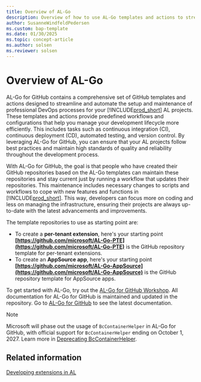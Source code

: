 ```yaml
---
title: Overview of AL-Go
description: Overview of how to use AL-Go templates and actions to streamline and automate DevOps processes for Business Central.
author: SusanneWindfeldPedersen
ms.custom: bap-template
ms.date: 01/30/2025
ms.topic: concept-article
ms.author: solsen
ms.reviewer: solsen
---
```


# Overview of AL-Go

AL-Go for GitHub contains a comprehensive set of GitHub templates and actions designed to streamline and automate the setup and maintenance of professional DevOps processes for your [!INCLUDE[prod_short](../developer/includes/prod_short.md)] AL projects. These templates and actions provide predefined workflows and configurations that help you manage your development lifecycle more efficiently. This includes tasks such as continuous integration (CI), continuous deployment (CD), automated testing, and version control. By leveraging AL-Go for GitHub, you can ensure that your AL projects follow best practices and maintain high standards of quality and reliability throughout the development process.

With AL-Go for GitHub, the goal is that people who have created their GitHub repositories based on the AL-Go templates can maintain these repositories and stay current just by running a workflow that updates their repositories. This maintenance includes necessary changes to scripts and workflows to cope with new features and functions in [!INCLUDE[prod_short](../developer/includes/prod_short.md)]. This way, developers can focus more on coding and less on managing the infrastructure, ensuring their projects are always up-to-date with the latest advancements and improvements.

The template repositories to use as starting point are:

- To create a **per-tenant extension**, here's your starting point
**[https://github.com/microsoft/AL-Go-PTE](https://github.com/microsoft/AL-Go-PTE)** is the GitHub repository template for per-tenant extensions.
- To create an **AppSource app**, here's your starting point
**[https://github.com/microsoft/AL-Go-AppSource](https://github.com/microsoft/AL-Go-AppSource)** is the GitHub repository template for AppSource apps. 

To get started with AL-Go, try out the [AL-Go for GitHub Workshop](https://github.com/microsoft/AL-Go/blob/main/Workshop/Index.md). All documentation for AL-Go for GitHub is maintained and updated in the repository. Go to [AL-Go for GitHub](https://github.com/microsoft/AL-Go/blob/main/README.md) to see the latest documentation.

> [!NOTE]
> Microsoft will phase out the usage of `BcContainerHelper` in AL-Go for GitHub, with official support for `BcContainerHelper` ending on October 1, 2027. Learn more in [Deprecating BcContainerHelper](algo-deprecating-bccontainerhelper.md).

## Related information

[Developing extensions in AL](../developer/devenv-dev-overview.md)  